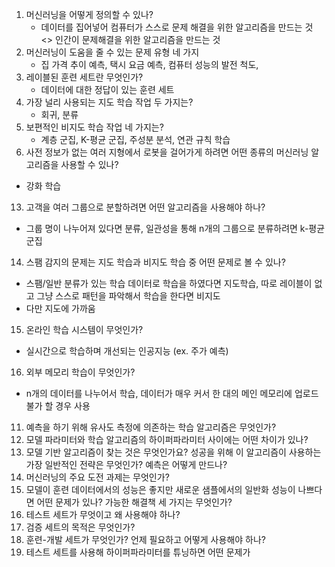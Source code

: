 1. 머신러닝을 어떻게 정의할 수 있나?
   - 데이터를 집어넣어 컴퓨터가 스스로 문제 해결을 위한 알고리즘을 만드는 것 <> 인간이 문제해결을 위한 알고리즘을 만드는 것
3. 머신러닝이 도움을 줄 수 있는 문제 유형 네 가지
   - 집 가격 추이 예측, 택시 요금 예측, 컴퓨터 성능의 발전 척도, 
5. 레이블된 훈련 세트란 무엇인가?
   - 데이터에 대한 정답이 있는 훈련 세트
7. 가장 널리 사용되는 지도 학습 작업 두 가지는?
   - 회귀, 분류
9. 보편적인 비지도 학습 작업 네 가지는?
   - 계층 군집, K-평균 군집, 주성분 분석, 연관 규칙 학습
11. 사전 정보가 없는 여러 지형에서 로봇을 걸어가게 하려면 어떤 종류의 머신러닝 알고리즘을 사용할 수 있나?
   - 강화 학습
13. 고객을 여러 그룹으로 분할하려면 어떤 알고리즘을 사용해야 하나?
   - 그룹 명이 나누어져 있다면 분류, 일관성을 통해 n개의 그룹으로 분류하려면 k-평균 군집
14. 스팸 감지의 문제는 지도 학습과 비지도 학습 중 어떤 문제로 볼 수 있나?
   - 스팸/일반 분류가 있는 학습 데이터로 학습을 하였다면 지도학습, 따로 레이블이 없고 그냥 스스로 패턴을 파악해서 학습을 한다면 비지도
   - 다만 지도에 가까움
15. 온라인 학습 시스템이 무엇인가?
   - 실시간으로 학습하며 개선되는 인공지능 (ex. 주가 예측)
16. 외부 메모리 학습이 무엇인가?
   - n개의 데이터를 나누어서 학습, 데이터가 매우 커서 한 대의 메인 메모리에 업로드 불가 할 경우 사용
11. 예측을 하기 위해 유사도 측정에 의존하는 학습 알고리즘은 무엇인가?
12. 모델 파라미터와 학습 알고리즘의 하이퍼파라미터 사이에는 어떤 차이가 있나?
13. 모델 기반 알고리즘이 찾는 것은 무엇인가요? 성공을 위해 이 알고리즘이 사용하는 가장 일반적인 전략은
무엇인가? 예측은 어떻게 만드나?
14. 머신러닝의 주요 도전 과제는 무엇인가?
15. 모델이 훈련 데이터에서의 성능은 좋지만 새로운 샘플에서의 일반화 성능이 나쁘다면 어떤 문제가 있나? 
가능한 해결책 세 가지는 무엇인가?
16. 테스트 세트가 무엇이고 왜 사용해야 하나?
17. 검증 세트의 목적은 무엇인가?
18. 훈련-개발 세트가 무엇인가? 언제 필요하고 어떻게 사용해야 하나?
19. 테스트 세트를 사용해 하이퍼파라미터를 튜닝하면 어떤 문제가
